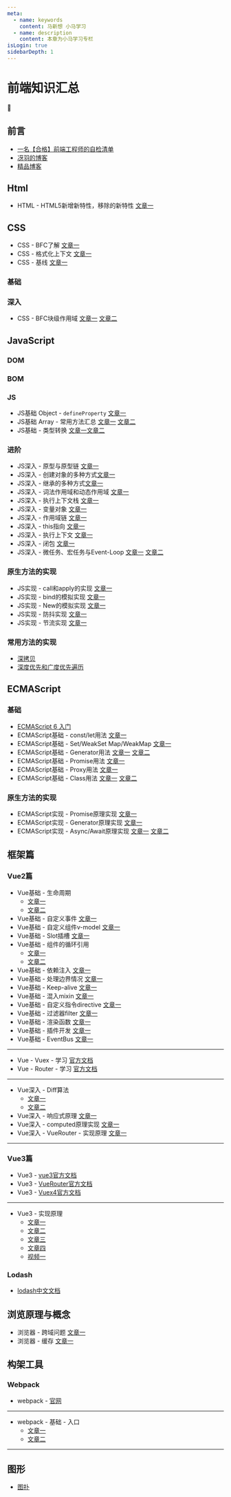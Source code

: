 ```yaml
---
meta:
  - name: keywords
    content: 马新想 小马学习 
  - name: description
    content: 本章为小马学习专栏
isLogin: true
sidebarDepth: 1
---
```



# 前端知识汇总


:horse:

## 前言

- [一名【合格】前端工程师的自检清单](https://juejin.cn/post/6844903830887366670#heading-18)
- [冴羽的博客](https://github.com/mqyqingfeng/Blog)
- [精品博客](https://www.daozhao.com/10121.html)

## Html

- HTML - HTML5新增新特性，移除的新特性 [文章一](https://blog.csdn.net/z591102/article/details/104776477)

## CSS

- CSS - BFC了解 [文章一](/web/csshtml/css-bfc.html)
- CSS - 格式化上下文 [文章一](/web/csshtml/css-formatContent.html)
- CSS - 基线 [文章一](https://www.jianshu.com/p/59f31a1704de)
### 基础

### 深入

- CSS - BFC块级作用域 [文章一](/web/csshtml/css-bfc) [文章二](/web/csshtml/css-formatContent)


## JavaScript


### DOM


### BOM



### JS

- JS基础 Object - `defineProperty` [文章一](https://segmentfault.com/a/1190000007434923)
- JS基础 Array - 常用方法汇总 [文章一](https://juejin.cn/post/6862526380404391949) [文章二](https://es6.ruanyifeng.com/#docs/array)
- JS基础 - 类型转换 [文章一](https://github.com/mqyqingfeng/Blog/issues/159)[文章二](https://github.com/mqyqingfeng/Blog/issues/164)



### 进阶

- JS深入 - 原型与原型链 [文章一](https://github.com/mqyqingfeng/Blog/issues/2)
- JS深入 - 创建对象的多种方式[文章一](https://github.com/mqyqingfeng/Blog/issues/15)
- JS深入 - 继承的多种方式[文章一](https://github.com/mqyqingfeng/Blog/issues/16)
- JS深入 - 词法作用域和动态作用域 [文章一](https://github.com/mqyqingfeng/Blog/issues/3)
- JS深入 - 执行上下文栈 [文章一](https://github.com/mqyqingfeng/Blog/issues/4)
- JS深入 - 变量对象 [文章一](https://github.com/mqyqingfeng/Blog/issues/5)
- JS深入 - 作用域链  [文章一](https://github.com/mqyqingfeng/Blog/issues/6)
- JS深入 - this指向 [文章一](https://github.com/mqyqingfeng/Blog/issues/7)
- JS深入 - 执行上下文 [文章一](https://github.com/mqyqingfeng/Blog/issues/8)
- JS深入 - 闭包 [文章一](https://github.com/mqyqingfeng/Blog/issues/9)
- JS深入 - 微任务、宏任务与Event-Loop [文章一](https://juejin.cn/post/6844903764202094606?utm_source=gold_browser_extension#heading-6) [文章二](https://www.cnblogs.com/jiasm/p/9482443.html)



### 原生方法的实现

- JS实现 - call和apply的实现 [文章一](https://github.com/mqyqingfeng/Blog/issues/11)
- JS实现 - bind的模拟实现 [文章一](https://github.com/mqyqingfeng/Blog/issues/12)
- JS实现 - New的模拟实现 [文章一](https://github.com/mqyqingfeng/Blog/issues/13)
- JS实现 - 防抖实现 [文章一](https://github.com/mqyqingfeng/Blog/issues/22)
- JS实现 - 节流实现 [文章一](https://github.com/mqyqingfeng/Blog/issues/26)


### 常用方法的实现

- [深拷贝](https://github.com/mqyqingfeng/Blog/issues/32)
- [深度优先和广度优先遍历](https://github.com/Advanced-Frontend/Daily-Interview-Question/issues/10)

## ECMAScript


### 基础

- [ECMAScript 6 入门](https://es6.ruanyifeng.com/)
- ECMAScript基础 - const/let用法 [文章一](https://es6.ruanyifeng.com/#docs/let)
- ECMAScript基础 - Set/WeakSet Map/WeakMap [文章一](https://es6.ruanyifeng.com/#docs/set-map#WeakSet)
- ECMAScript基础 - Generator用法 [文章一](https://es6.ruanyifeng.com/#docs/generator) [文章二](https://es6.ruanyifeng.com/#docs/generator-async)
- ECMAScript基础 - Promise用法 [文章一](https://es6.ruanyifeng.com/#docs/promise)
- ECMAScript基础 - Proxy用法 [文章一](https://es6.ruanyifeng.com/#docs/proxy)
- ECMAScript基础 - Class用法 [文章一](https://es6.ruanyifeng.com/#docs/class) [文章二](https://es6.ruanyifeng.com/#docs/class-extends)

### 原生方法的实现

- ECMAScript实现 - Promise原理实现 [文章一](https://juejin.cn/post/6844903831881400333)
- ECMAScript实现 - Generator原理实现 [文章一](https://blog.csdn.net/weixin_43964148/article/details/107917507)
- ECMAScript实现 - Async/Await原理实现 [文章一](https://juejin.cn/post/6844903988584775693) [文章二](https://juejin.cn/post/6844903988584775693)



## 框架篇
 
### Vue2篇

- Vue基础 - 生命周期 
  - [文章一](https://segmentfault.com/a/1190000011381906/) 
  - [文章二](https://www.jianshu.com/p/672e967e201c)
- Vue基础 - 自定义事件 [文章一](https://cn.vuejs.org/v2/guide/components-custom-events.html)
- Vue基础 - 自定义组件v-model [文章一](https://cn.vuejs.org/v2/guide/components-custom-events.html#%E8%87%AA%E5%AE%9A%E4%B9%89%E7%BB%84%E4%BB%B6%E7%9A%84-v-model)
- Vue基础 - Slot插槽 [文章一](https://cn.vuejs.org/v2/guide/components-slots.html)
- Vue基础 - 组件的循环引用 
  - [文章一](https://cn.vuejs.org/v2/guide/components-edge-cases.html#%E5%BE%AA%E7%8E%AF%E5%BC%95%E7%94%A8) 
  - [文章二](https://www.cnblogs.com/zpxm/p/11060086.html)
- Vue基础 - 依赖注入 [文章一](https://cn.vuejs.org/v2/guide/components-edge-cases.html#%E4%BE%9D%E8%B5%96%E6%B3%A8%E5%85%A5)
- Vue基础 - 处理边界情况 [文章一](https://cn.vuejs.org/v2/guide/components-edge-cases.html)
- Vue基础 - Keep-alive [文章一](https://cn.vuejs.org/v2/api/#keep-alive)
- Vue基础 - 混入mixin [文章一](https://cn.vuejs.org/v2/guide/mixins.html)
- Vue基础 - 自定义指令directive [文章一](https://cn.vuejs.org/v2/guide/custom-directive.html)
- Vue基础 - 过滤器filter [文章一](https://cn.vuejs.org/v2/guide/filters.html)
- Vue基础 - 渲染函数 [文章一](https://cn.vuejs.org/v2/guide/render-function.html)
- Vue基础 - 插件开发 [文章一](https://cn.vuejs.org/v2/guide/plugins.html)
- Vue基础 - EventBus [文章一](https://blog.csdn.net/q3254421/article/details/82927860)

---

- Vue - Vuex - 学习 [官方文档](https://vuex.vuejs.org/zh/)
- Vue - Router - 学习 [官方文档](https://router.vuejs.org/zh/)

---

- Vue深入 - Diff算法 
  - [文章一](https://www.cnblogs.com/wind-lanyan/p/9061684.html) 
  - [文章二](https://github.com/sl1673495/blogs/issues/39)
- Vue深入 - 响应式原理 [文章一](/web/vue/mvvm.html)
- Vue深入 - computed原理实现 [文章一](/web/vue/computed.html)
- Vue深入 - VueRouter - 实现原理 [文章一](https://www.cnblogs.com/tiedaweishao/p/9144531.html)

---


### Vue3篇

- Vue3 - [vue3官方文档](https://vue3js.cn/docs/zh/guide/introduction.html)
- Vue3 - [VueRouter官方文档](https://next.router.vuejs.org/zh/introduction.html)
- Vue3 - [Vuex4官方文档](https://next.vuex.vuejs.org/zh/index.html)


--- 

- Vue3 - 实现原理 
  - [文章一](https://juejin.cn/post/6877067579672756237#heading-0)
  - [文章二](https://juejin.cn/post/6905713109168553997#heading-10)
  - [文章三](https://juejin.cn/post/6844903599764406286)
  - [文章四](https://zhuanlan.zhihu.com/p/356672086)
  - [视频一](https://www.bilibili.com/video/BV12k4y1C7mq?from=search&seid=11379991424824883216)



### Lodash

- [lodash中文文档](https://www.lodashjs.com/docs/lodash.chunk)



## 浏览原理与概念

- 浏览器 - 跨域问题 [文章一](https://blog.csdn.net/ysvae/article/details/82121161)
- 浏览器 - 缓存 [文章一](https://juejin.cn/post/6888875643266662414)

## 构架工具


### Webpack

- webpack - [官网](https://webpack.docschina.org/)

---

- webpack - 基础 - 入口 
  - [文章一](https://webpack.docschina.org/concepts/entry-points/)
  - [文章二](https://webpack.docschina.org/configuration/entry-context/)


---





## 图形

- [图扑](https://www.hightopo.com/index.html)